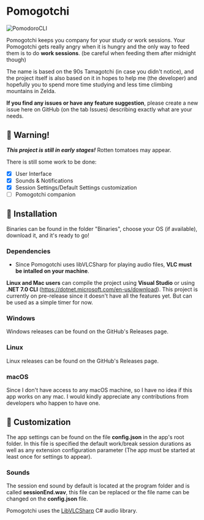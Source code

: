 # Pomogotchi
![PomodoroCLI](../main/img/to_ma_to.png)

Pomogotchi keeps you company for your study or work sessions. Your Pomogotchi gets really angry when it is hungry and the only way to feed them is to do **work sessions**. 
(be careful when feeding them after midnight though)

The name is based on the 90s Tamagotchi (in case you didn't notice), and the project itself is also based on it in hopes to help me (the developer) and hopefully you to spend more time studying and less time climbing mountains in Zelda.

**If you find any issues or have any feature suggestion**, please create a new issue here on GitHub (on the tab Issues) describing exactly what are your needs.

## :garlic: Warning!
***This project is still in early stages!***
Rotten tomatoes may appear.

There is still some work to be done:
- [x] User Interface
- [x] Sounds & Notifications
- [x] Session Settings/Default Settings customization
- [ ] Pomogotchi companion

## :tomato: Installation

Binaries can be found in the folder "Binaries", choose your OS (if available), download it, and it's ready to go!

### Dependencies
- Since Pomogotchi uses libVLCSharp for playing audio files, **VLC must be intalled on your machine**.

**Linux and Mac users** can compile the project using **Visual Studio** or using **.NET 7.0 CLI** (https://dotnet.microsoft.com/en-us/download).
This project is currently on pre-release since it doesn't have all the features yet. But can be used as a simple timer for now.

### Windows
Windows releases can be found on the GitHub's Releases page.

### Linux
Linux releases can be found on the GitHub's Releases page.

### macOS
Since I don't have access to any macOS machine, so I have no idea if this app works on any mac. 
I would kindly appreciate any contributions from developers who happen to have one.

## :onion: Customization
The app settings can be found on the file **config.json** in the app's root folder.
In this file is specified the default work/break session durations as well as any extension configuration parameter (The app must be started at least once for settings to appear).

###  Sounds
The session end sound by default is located at the program folder and is called **sessionEnd.wav**, this file can be replaced or the file name can be changed on the **config.json** file.

Pomogotchi uses the [LibVLCSharp](https://github.com/videolan/libvlcsharp) C# audio library. 

